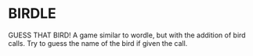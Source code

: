 # BIRDLE

GUESS THAT BIRD!
A game similar to wordle, but with the addition of bird calls. Try to guess the name of the bird if given the call. 